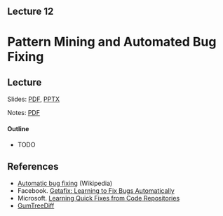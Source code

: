 Lecture 12
---
# Pattern Mining and Automated Bug Fixing

## Lecture

Slides: [PDF](slides_12.pdf), [PPTX](slides_12.pptx)

Notes: [PDF](nodes_12.pdf)

#### Outline

* TODO

## References

* [Automatic bug fixing](https://en.wikipedia.org/wiki/Automatic_bug_fixing) (Wikipedia)
* Facebook. [Getafix: Learning to Fix Bugs Automatically](https://arxiv.org/pdf/1902.06111.pdf)
* Microsoft. [Learning Quick Fixes from Code Repositories](https://dl.acm.org/doi/10.1145/3474624.3474650)
* [GumTreeDiff](https://github.com/GumTreeDiff/gumtree)
